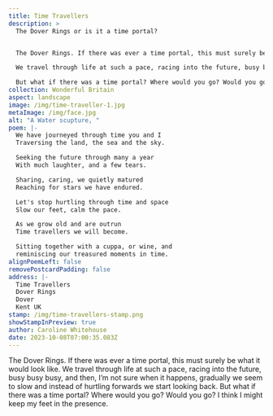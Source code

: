 ```yaml
---
title: Time Travellers
description: >
  The Dover Rings or is it a time portal?


  The Dover Rings. If there was ever a time portal, this must surely be what it would look like. 

  We travel through life at such a pace, racing into the future, busy busy busy, and then, I’m not sure when it happens, gradually we seem to slow and instead of hurtling forwards we start looking back.

  But what if there was a time portal? Where would you go? Would you go? I think I might keep my feet in the presence.
collection: Wonderful Britain
aspect: landscape
image: /img/time-traveller-1.jpg
metaImage: /img/face.jpg
alt: "A Water scupture, "
poem: |-
  We have journeyed through time you and I
  Traversing the land, the sea and the sky.

  Seeking the future through many a year
  With much laughter, and a few tears.

  Sharing, caring, we quietly matured
  Reaching for stars we have endured.

  Let's stop hurtling through time and space
  Slow our feet, calm the pace.

  As we grow old and are outrun
  Time travellers we will become.

  Sitting together with a cuppa, or wine, and
  reminiscing our treasured moments in time.
alignPoemLeft: false
removePostcardPadding: false
address: |-
  Time Travellers
  Dover Rings
  Dover
  Kent UK
stamp: /img/time-travellers-stamp.png
showStampInPreview: true
author: Caroline Whitehouse
date: 2023-10-08T07:00:35.083Z
---
```

The Dover Rings. If there was ever a time portal, this must surely be what it would look like. 
We travel through life at such a pace, racing into the future, busy busy busy, and then, I’m not sure when it happens, gradually we seem to slow and instead of hurtling forwards we start looking back.
But what if there was a time portal? Where would you go? Would you go? I think I might keep my feet in the presence.